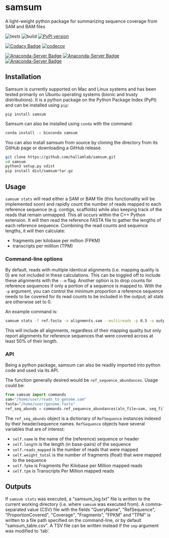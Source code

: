 # samsum
A light-weight python package for summarizing sequence coverage from SAM and BAM files

![tests](https://github.com/hallamlab/samsum/workflows/tests/badge.svg)
![build](https://github.com/hallamlab/samsum/workflows/build/badge.svg)
[![PyPI version](https://badge.fury.io/py/samsum.svg)](https://badge.fury.io/py/samsum)

[![Codacy Badge](https://api.codacy.com/project/badge/Grade/4928c9ac353b4bdb93e351c0715a9fa1)](https://www.codacy.com?utm_source=github.com&amp;utm_medium=referral&amp;utm_content=hallamlab/samsum&amp;utm_campaign=Badge_Grade)
[![codecov](https://codecov.io/gh/hallamlab/samsum/branch/master/graph/badge.svg?token=q6UhWcnlS5)](https://codecov.io/gh/hallamlab/samsum)

[![Anaconda-Server Badge](https://anaconda.org/bioconda/samsum/badges/installer/conda.svg)](https://conda.anaconda.org/bioconda)
[![Anaconda-Server Badge](https://anaconda.org/bioconda/samsum/badges/platforms.svg)](https://anaconda.org/bioconda/samsum)
[![Anaconda-Server Badge](https://anaconda.org/bioconda/samsum/badges/version.svg)](https://anaconda.org/bioconda/samsum)

## Installation

Samsum is currently supported on Mac and Linux systems and has been tested primarily on Ubuntu operating systems
 (bionic and trusty distributions).
It is a python package on the Python Package Index (PyPI) and can be installed using `pip`:

```pip install samsum```

Samsum can also be installed using `conda` with the command:

```bash
conda install -c bioconda samsum
```

You can also install samsum from source by cloning the directory from its GitHub page or downloading a GitHub release.

```bash
git clone https://github.com/hallamlab/samsum.git
cd samsum
python3 setup.py sdist
pip install dist/samsum*tar.gz
```

## Usage

`samsum stats` will read either a SAM or BAM file (this functionality will be implemented soon) and 
rapidly count the number of reads mapped to each reference sequence (e.g. contigs, scaffolds) 
while also keeping track of the reads that remain unmapped.
This all occurs within the C++ Python extension.
It will then read the reference FASTA file to gather the lengths of each reference sequence.
Combining the read counts and sequence lengths, it will then calculate:

-   fragments per kilobase per million (FPKM)
-   transcripts per milllion (TPM)

### Command-line options
By default, reads with multiple identical alignments (i.e. mapping quality is 0) are not included in these calculations.
This can be toggled off to include these alignments with the `--m` flag.
Another option is to drop counts for reference sequences if only a portion of a sequence is mapped to.
With the `-p` argument, you can control the minimum proportion a reference sequence needs to be covered 
for its read counts to be included in the output; all stats are otherwise set to 0.

An example command is:
```bash
samsum stats -f ref.fasta -a alignments.sam --multireads -p 0.5 -o output_dir/samsum_table.tsv
``` 

This will include all alignments, regardless of their mapping quality but only report alignments for reference sequences
that were covered across at least 50% of their length.

### API
 
Being a python package, samsum can also be readily imported into python code and used via its API.

The function generally desired would be `ref_sequence_abundances`. Usage could be:
```python
from samsum import commands
sam="/home/user/reads_to_genome.sam"
fasta="/home/user/genome.fasta"
ref_seq_abunds = commands.ref_sequence_abundances(aln_file=sam, seq_file=fasta, min_aln=10, p_cov=0, map_qual=0)
```

The `ref_seq_abunds` object is a dictionary of `RefSequence` instances indexed by their header/sequence names.
`RefSequence` objects have several variables that are of interest:

-   `self.name` is the name of the (reference) sequence or header
-   `self.length` is the length (in base-pairs) of the sequence
-   `self.reads_mapped` is the number of reads that were mapped
-   `self.weight_total` is the number of fragments (float) that were mapped to the sequence
-   `self.fpkm` is Fragments Per Kilobase per Million mapped reads
-   `self.tpm` is Transcripts Per Million mapped reads

## Outputs

If `samsum stats` was executed, a "samsum_log.txt" file is written to the current working directory
 (i.e. where `samsum` was executed from). A comma-separated value (CSV) file with the fields 
 "QueryName", "RefSequence", "ProportionCovered", "Coverage", "Fragments", "FPKM" and "TPM" is written to a file
 path specified on the command-line, or by default "samsum_table.csv".
  A TSV file can be written instead if the `sep` argument was modified to 'tab'.
